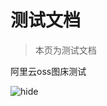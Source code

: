 # 测试文档

> 本页为测试文档

阿里云oss图床测试

![hide](https://hidetoxic01.oss-cn-hangzhou.aliyuncs.com/hide-favi.png?Expires=1611680716&OSSAccessKeyId=TMP.3KeSjySpLeQwnnosBgeabcuFunN7GTPUKmsyih2WJXGUsqPSLRypQexXxLSjcmZ4MfeekJXNEgB4wJHnzkg24hysHdC42f&Signature=1PLyCkm7uTSylXJ4283%2Bq0Q%2BTGs%3D&versionId=CAEQIhiBgIDCk.L9uRciIGU2OGVkMDg1MDNhYjQ4ODNiM2U2YTY5MmMxNDc3N2Jk&response-content-type=application%2Foctet-stream)